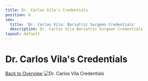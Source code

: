 ```yaml
---
title: Dr. Carlos Vila's Credentials
position: 6
seo:
  title: 'Dr. Carlos Vila: Bariatric Surgeon Credentials'
  description: Dr. Carlos Vila Bariatric Surgeon Credentials
layout: default
---
```


<div class='wrap'>
<div class='section u-py6 u-alignCenter'>
<h1>Dr. Carlos Vila's Credentials</h1>
<a href='/weight-loss-surgeries/dr-carlos-vila'>Back to Overview</a>
<img class='u-pt4' src='/uploads/credentials-dr-carlos-vila.png' alt='Dr. Carlos Vila Credentials'>
</div>
</div>

